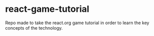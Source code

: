 # react-game-tutorial
Repo made to take the react.org game tutorial in order to learn the key concepts of the technology.
